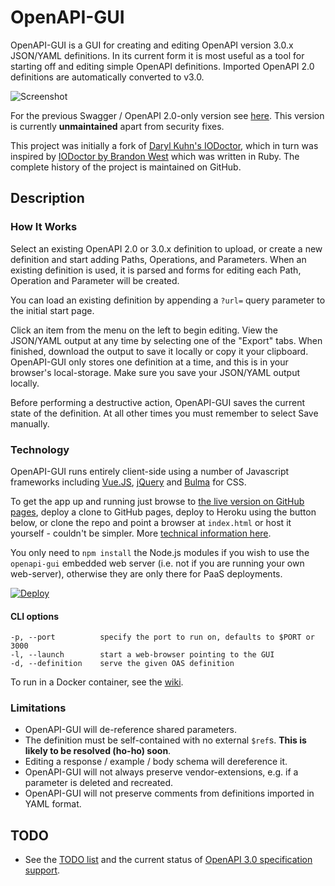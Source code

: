 OpenAPI-GUI
===========

OpenAPI-GUI is a GUI for creating and editing OpenAPI version 3.0.x JSON/YAML definitions. In its current form it is most useful as a tool for starting off and editing simple OpenAPI definitions. Imported OpenAPI 2.0 definitions are automatically converted to v3.0.

![Screenshot](https://github.com/Mermade/openapi-gui/blob/master/img/screenshot.png?raw=true)

For the previous Swagger / OpenAPI 2.0-only version see [here](https://mikeralphson.github.io/openapi-gui). This version is currently **unmaintained** apart from security fixes.

This project was initially a fork of [Daryl Kuhn's IODoctor](https://github.com/darrylkuhn/iodoctor/tree/angular-port), which in turn was inspired by [IODoctor by Brandon West](https://github.com/brandonmwest/iodoctor) which was written in Ruby. The complete history of the project is maintained on GitHub.

Description
-----------
### How It Works

Select an existing OpenAPI 2.0 or 3.0.x definition to upload, or create a new definition and start adding Paths, Operations, and Parameters. When an existing definition is used, it is parsed and forms for editing each Path, Operation and Parameter will be created.

You can load an existing definition by appending a `?url=` query parameter to the initial start page.

Click an item from the menu on the left to begin editing. View the JSON/YAML output at any time by selecting one of the "Export" tabs. When finished, download the output to save it locally or copy it your clipboard. OpenAPI-GUI only stores one definition at a time, and this is in your browser's local-storage. Make sure you save your JSON/YAML output locally.

Before performing a destructive action, OpenAPI-GUI saves the current state of the definition. At all other times you must remember to select Save manually.

### Technology

OpenAPI-GUI runs entirely client-side using a number of Javascript frameworks including [Vue.JS](https://vuejs.org/), [jQuery](https://jquery.com/) and [Bulma](http://bulma.io/) for CSS.

To get the app up and running just browse to [the live version on GitHub pages](https://mermade.github.io/openapi-gui), deploy a clone to GitHub pages, deploy to Heroku using the button below, or clone the repo and point a browser at `index.html` or host it yourself - couldn't be simpler. More [technical information here](docs/technical.md).

You only need to `npm install` the Node.js modules if you wish to use the `openapi-gui` embedded web server (i.e. not if you are running your own web-server), otherwise they are only there for PaaS deployments.

[![Deploy](https://www.herokucdn.com/deploy/button.svg)](https://heroku.com/deploy)

#### CLI options

```
-p, --port          specify the port to run on, defaults to $PORT or 3000
-l, --launch        start a web-browser pointing to the GUI
-d, --definition    serve the given OAS definition
```

To run in a Docker container, see the [wiki](https://github.com/Mermade/openapi-gui/wiki/Docker).

### Limitations

* OpenAPI-GUI will de-reference shared parameters.
* The definition must be self-contained with no external `$ref`s. **This is likely to be resolved (ho-ho) soon**.
* Editing a response / example / body schema will dereference it.
* OpenAPI-GUI will not always preserve vendor-extensions, e.g. if a parameter is deleted and recreated.
* OpenAPI-GUI will not preserve comments from definitions imported in YAML format.

TODO
----

* See the [TODO list](/docs/TODO.md) and the current status of [OpenAPI 3.0 specification support](docs/openapi3-support.md).

